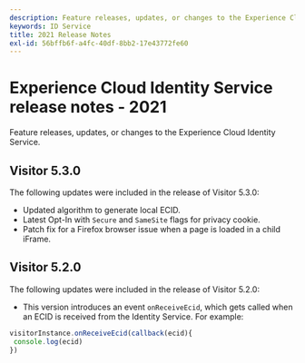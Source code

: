 ```yaml
---
description: Feature releases, updates, or changes to the Experience Cloud Identity Service.
keywords: ID Service
title: 2021 Release Notes
exl-id: 56bffb6f-a4fc-40df-8bb2-17e43772fe60
---
```

# Experience Cloud Identity Service release notes - 2021

Feature releases, updates, or changes to the Experience Cloud Identity Service.

## Visitor 5.3.0

The following updates were included in the release of Visitor 5.3.0:

* Updated algorithm to generate local ECID.
* Latest Opt-In with `Secure` and `SameSite` flags for privacy cookie.
* Patch fix for a Firefox browser issue when a page is loaded in a child iFrame.

## Visitor 5.2.0

The following updates were included in the release of Visitor 5.2.0:

* This version introduces an event `onReceiveEcid`, which gets called when an ECID is received from the Identity Service. For example:

```js
visitorInstance.onReceiveEcid(callback(ecid){
 console.log(ecid)
})
```
